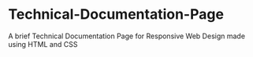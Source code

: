 # Technical-Documentation-Page
A brief Technical Documentation Page for Responsive Web Design made using HTML and CSS
